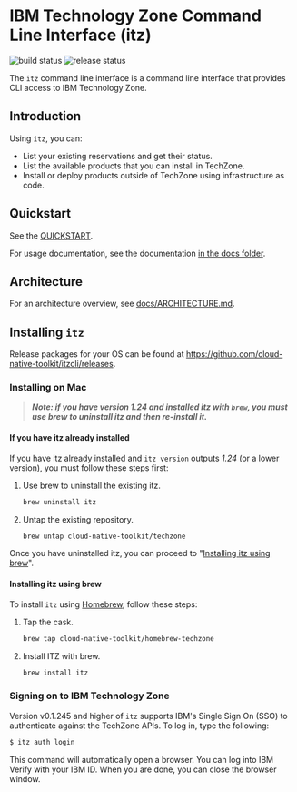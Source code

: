 # IBM Technology Zone Command Line Interface (itz)

![build status](https://github.com/cloud-native-toolkit/itzcli/actions/workflows/build-go.yml/badge.svg) ![release status](https://github.com/cloud-native-toolkit/itzcli/actions/workflows/release-cli.yml/badge.svg)

The `itz` command line interface is a command line interface that provides CLI access to IBM Technology Zone.

## Introduction

Using `itz`, you can:

* List your existing reservations and get their status.
* List the available products that you can install in TechZone.
* Install or deploy products outside of TechZone using infrastructure as code.

## Quickstart

See the [QUICKSTART](QUICKSTART.md).

For usage documentation, see the documentation [in the docs folder](docs/itz.md).

## Architecture

For an architecture overview, see [docs/ARCHITECTURE.md](docs/ARCHITECTURE.md).

## Installing `itz`

Release packages for your OS can be found at https://github.com/cloud-native-toolkit/itzcli/releases.

### Installing on Mac

> **_Note: if you have version 1.24 and installed itz with `brew`, you must
> use brew to uninstall itz and then re-install it._**

#### If you have itz already installed

If you have itz already installed and `itz version` outputs _1.24_ (or a lower
version), you must follow these steps first:

1. Use brew to uninstall the existing itz.
    ```bash
   brew uninstall itz
   ```
1. Untap the existing repository.
    ```bash
   brew untap cloud-native-toolkit/techzone
   ```
   
Once you have uninstalled itz, you can proceed to 
"[Installing itz using brew](#installing-itz-using-brew)".

#### Installing itz using brew

To install `itz` using [Homebrew](), follow these steps:

1. Tap the cask.
   ```bash
   brew tap cloud-native-toolkit/homebrew-techzone
   ```
2. Install ITZ with brew.
   ```bash
   brew install itz
   ```

### Signing on to IBM Technology Zone

Version v0.1.245 and higher of `itz` supports IBM's Single Sign On (SSO) to
authenticate against the TechZone APIs. To log in, type the following:

```bash
$ itz auth login
```

This command will automatically open a browser. You can log into IBM
Verify with your IBM ID. When you are done, you can close the browser
window.
